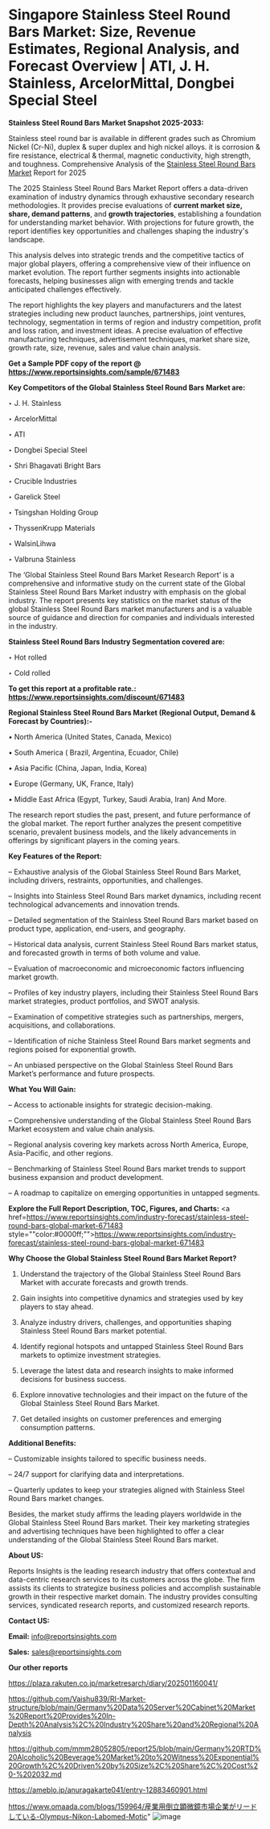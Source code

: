 # Singapore Stainless Steel Round Bars Market: Size, Revenue Estimates, Regional Analysis, and Forecast Overview | ATI, J. H. Stainless, ArcelorMittal, Dongbei Special Steel

<strong>Stainless Steel Round Bars Market Snapshot 2025-2033:</strong>

Stainless steel round bar is available in different grades such as Chromium Nickel (Cr-Ni), duplex & super duplex and high nickel alloys. it is corrosion & fire resistance, electrical & thermal, magnetic conductivity, high strength, and toughness. Comprehensive Analysis of the <a href=https://www.reportsinsights.com/sample/671483>Stainless Steel Round Bars Market</a> Report for 2025

The 2025 Stainless Steel Round Bars Market Report offers a data-driven examination of industry dynamics through exhaustive secondary research methodologies. It provides precise evaluations of <strong>current market size, share, demand patterns</strong>, and <strong>growth trajectories</strong>, establishing a foundation for understanding market behavior. With projections for future growth, the report identifies key opportunities and challenges shaping the industry's landscape.

This analysis delves into strategic trends and the competitive tactics of major global players, offering a comprehensive view of their influence on market evolution. The report further segments insights into actionable forecasts, helping businesses align with emerging trends and tackle anticipated challenges effectively.

The report highlights the key players and manufacturers and the latest strategies including new product launches, partnerships, joint ventures, technology, segmentation in terms of region and industry competition, profit and loss ration, and investment ideas. A precise evaluation of effective manufacturing techniques, advertisement techniques, market share size, growth rate, size, revenue, sales and value chain analysis.

<strong>Get a Sample PDF copy of the report @ <a href=https://www.reportsinsights.com/sample/671483 style=color:#0000ff;>https://www.reportsinsights.com/sample/671483</a></strong>

<strong>Key Competitors of the Global Stainless Steel Round Bars Market are:</strong>

‣ J. H. Stainless

‣ ArcelorMittal

‣ ATI

‣ Dongbei Special Steel

‣ Shri Bhagavati Bright Bars

‣ Crucible Industries

‣ Garelick Steel

‣ Tsingshan Holding Group

‣ ThyssenKrupp Materials

‣ WalsinLihwa

‣ Valbruna Stainless

The ‘Global Stainless Steel Round Bars Market Research Report’ is a comprehensive and informative study on the current state of the Global Stainless Steel Round Bars Market industry with emphasis on the global industry. The report presents key statistics on the market status of the global Stainless Steel Round Bars market manufacturers and is a valuable source of guidance and direction for companies and individuals interested in the industry.

<strong>Stainless Steel Round Bars Industry Segmentation covered are:</strong>

‣ Hot rolled

‣ Cold rolled

<strong>To get this report at a profitable rate.: <a href=https://www.reportsinsights.com/discount/671483 style=color:#0000ff;>https://www.reportsinsights.com/discount/671483</a></strong>

<strong>Regional Stainless Steel Round Bars Market (Regional Output, Demand &amp; Forecast by Countries):-</strong>

• North America (United States, Canada, Mexico)

• South America ( Brazil, Argentina, Ecuador, Chile)

• Asia Pacific (China, Japan, India, Korea)

• Europe (Germany, UK, France, Italy)

• Middle East Africa (Egypt, Turkey, Saudi Arabia, Iran) And More.

The research report studies the past, present, and future performance of the global market. The report further analyzes the present competitive scenario, prevalent business models, and the likely advancements in offerings by significant players in the coming years.

<strong>Key Features of the Report:</strong>

– Exhaustive analysis of the Global Stainless Steel Round Bars Market, including drivers, restraints, opportunities, and challenges.

– Insights into Stainless Steel Round Bars market dynamics, including recent technological advancements and innovation trends.

– Detailed segmentation of the Stainless Steel Round Bars market based on product type, application, end-users, and geography.

– Historical data analysis, current Stainless Steel Round Bars market status, and forecasted growth in terms of both volume and value.

– Evaluation of macroeconomic and microeconomic factors influencing market growth.

– Profiles of key industry players, including their Stainless Steel Round Bars market strategies, product portfolios, and SWOT analysis.

– Examination of competitive strategies such as partnerships, mergers, acquisitions, and collaborations.

– Identification of niche Stainless Steel Round Bars market segments and regions poised for exponential growth.

– An unbiased perspective on the Global Stainless Steel Round Bars Market’s performance and future prospects.

<strong>What You Will Gain:</strong>

– Access to actionable insights for strategic decision-making.

– Comprehensive understanding of the Global Stainless Steel Round Bars Market ecosystem and value chain analysis.

– Regional analysis covering key markets across North America, Europe, Asia-Pacific, and other regions.

– Benchmarking of Stainless Steel Round Bars market trends to support business expansion and product development.

– A roadmap to capitalize on emerging opportunities in untapped segments.

<strong>Explore the Full Report Description, TOC, Figures, and Charts:</strong>
<a href=https://www.reportsinsights.com/industry-forecast/stainless-steel-round-bars-global-market-671483 style=""color:#0000ff;"">https://www.reportsinsights.com/industry-forecast/stainless-steel-round-bars-global-market-671483</a>

<strong>Why Choose the Global Stainless Steel Round Bars Market Report?</strong>

1. Understand the trajectory of the Global Stainless Steel Round Bars Market with accurate forecasts and growth trends.

2. Gain insights into competitive dynamics and strategies used by key players to stay ahead.

3. Analyze industry drivers, challenges, and opportunities shaping Stainless Steel Round Bars market potential.

4. Identify regional hotspots and untapped Stainless Steel Round Bars markets to optimize investment strategies.

5. Leverage the latest data and research insights to make informed decisions for business success.

6. Explore innovative technologies and their impact on the future of the Global Stainless Steel Round Bars Market.

7. Get detailed insights on customer preferences and emerging consumption patterns.

<strong>Additional Benefits:</strong>

– Customizable insights tailored to specific business needs.

– 24/7 support for clarifying data and interpretations.

– Quarterly updates to keep your strategies aligned with Stainless Steel Round Bars market changes.

Besides, the market study affirms the leading players worldwide in the Global Stainless Steel Round Bars market. Their key marketing strategies and advertising techniques have been highlighted to offer a clear understanding of the Global Stainless Steel Round Bars market.

<strong><strong>About US</strong>:</strong>

Reports Insights is the leading research industry that offers contextual and data-centric research services to its customers across the globe. The firm assists its clients to strategize business policies and accomplish sustainable growth in their respective market domain. The industry provides consulting services, syndicated research reports, and customized research reports.

<strong>Contact US:</strong>

<p class=><b>Email:</b> <a href=mailto:info@reportsinsights.com>info@reportsinsights.com</a></p>
<p class=><b>Sales:</b> <a href=mailto:sales@reportsinsights.com>sales@reportsinsights.com</a></p>

<strong>Our other reports</strong>

<a href=https://plaza.rakuten.co.jp/marketresarch/diary/202501160041/>https://plaza.rakuten.co.jp/marketresarch/diary/202501160041/</a>

<a href=https://github.com/Vaishu839/RI-Market-structure/blob/main/Germany%20Data%20Server%20Cabinet%20Market%20Report%20Provides%20In-Depth%20Analysis%2C%20Industry%20Share%20and%20Regional%20Analysis>https://github.com/Vaishu839/RI-Market-structure/blob/main/Germany%20Data%20Server%20Cabinet%20Market%20Report%20Provides%20In-Depth%20Analysis%2C%20Industry%20Share%20and%20Regional%20Analysis</a>

<a href=https://github.com/mmm28052805/report25/blob/main/Germany%20RTD%20Alcoholic%20Beverage%20Market%20to%20Witness%20Exponential%20Growth%2C%20Driven%20by%20Size%2C%20Share%2C%20Cost%20-%202032.md>https://github.com/mmm28052805/report25/blob/main/Germany%20RTD%20Alcoholic%20Beverage%20Market%20to%20Witness%20Exponential%20Growth%2C%20Driven%20by%20Size%2C%20Share%2C%20Cost%20-%202032.md</a>

<a href=https://ameblo.jp/anuragakarte041/entry-12883460901.html>https://ameblo.jp/anuragakarte041/entry-12883460901.html</a>

<a href=https://www.omaada.com/blogs/159964/産業用倒立顕微鏡市場企業がリードしている-Olympus-Nikon-Labomed-Motic>https://www.omaada.com/blogs/159964/産業用倒立顕微鏡市場企業がリードしている-Olympus-Nikon-Labomed-Motic</a>"
![image](https://github.com/user-attachments/assets/64b4066c-b0d1-4574-bfbd-d8847081cfbd)
